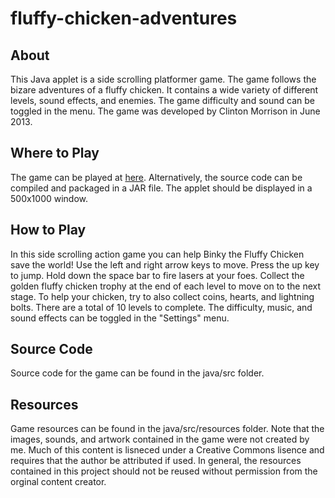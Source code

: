 fluffy-chicken-adventures
=========================



<h2> About </h2>
<p> This Java applet is a side scrolling platformer game. The game follows the bizare adventures of a fluffy chicken. It contains a wide variety of different levels, sound effects, and enemies. The game difficulty and sound can be toggled in the menu. The game was developed by Clinton Morrison in June 2013. </p>

<h2> Where to Play </h2>
<p> The game can be played at <a href="http://clintonmorrison.com/projects/fluffy-chicken-adventures.html"> 
here</a>. Alternatively, the source code can be compiled and packaged in a JAR file. The applet should be
displayed in a 500x1000 window.
</p>

<h2> How to Play </h2>
<p> 
In this side scrolling action game you can help Binky the Fluffy Chicken save the world! Use the left and right arrow keys to move. Press the up key to jump. Hold down the space bar to fire lasers at your foes. Collect the golden fluffy chicken trophy at the end of each level to move on to the next stage. To help your chicken, try to also collect coins, hearts, and lightning bolts. There are a total of 10 levels to complete. The difficulty, music, and sound effects can be toggled in the "Settings" menu. 
</p>

<h2> Source Code </h2>
<p>
Source code for the game can be found in the java/src folder. 
</p>

<h2> Resources </h2>
<p>
Game resources can be found in the java/src/resources folder.
Note that the images, sounds, and artwork contained in the game were not created by me. Much of this content is lisneced under a Creative Commons lisence and requires that the author be attributed if used. In general, the resources contained in this project should not be reused without permission from the orginal content creator.
</p>
